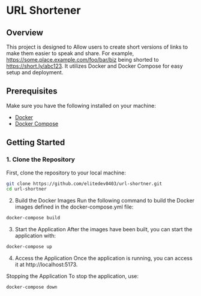 # URL Shortener

## Overview
This project is designed to Allow users to create short versions of links to make them easier to speak and share.
For example, https://some.place.example.com/foo/bar/biz being shorted to
https://short.ly/abc123.
It utilizes Docker and Docker Compose for easy setup and deployment.

## Prerequisites
Make sure you have the following installed on your machine:
- [Docker](https://docs.docker.com/get-docker/)
- [Docker Compose](https://docs.docker.com/compose/install/)

## Getting Started

### 1. Clone the Repository
First, clone the repository to your local machine:

```bash
git clone https://github.com/elitedev0403/url-shortner.git
cd url-shortner
```

2. Build the Docker Images
Run the following command to build the Docker images defined in the docker-compose.yml file:

```bash
docker-compose build
```

3. Start the Application
After the images have been built, you can start the application with:

```bash
docker-compose up
```

4. Access the Application
Once the application is running, you can access it at http://localhost:5173.

Stopping the Application
To stop the application, use:

```bash
docker-compose down
```

